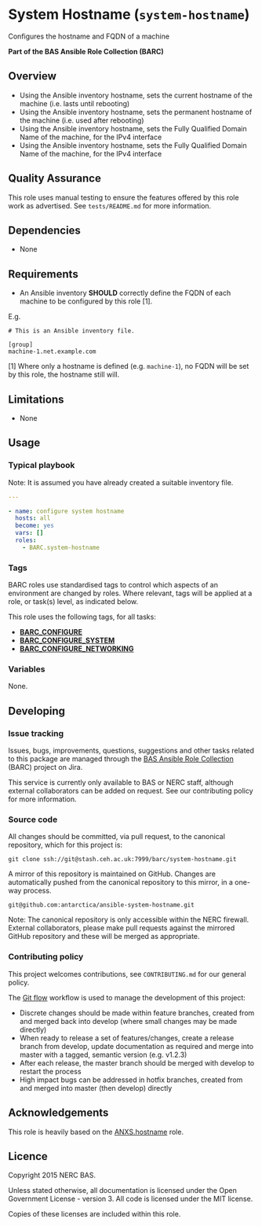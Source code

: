 # System Hostname (`system-hostname`)

Configures the hostname and FQDN of a machine

**Part of the BAS Ansible Role Collection (BARC)**

## Overview

* Using the Ansible inventory hostname, sets the current hostname of the machine (i.e. lasts until rebooting)
* Using the Ansible inventory hostname, sets the permanent hostname of the machine (i.e. used after rebooting)
* Using the Ansible inventory hostname, sets the Fully Qualified Domain Name of the machine, for the IPv4 interface
* Using the Ansible inventory hostname, sets the Fully Qualified Domain Name of the machine, for the IPv4 interface

## Quality Assurance

This role uses manual testing to ensure the features offered by this role work as advertised. 
See `tests/README.md` for more information.

## Dependencies

* None

## Requirements

* An Ansible inventory **SHOULD** correctly define the FQDN of each machine to be configured by this role [1].

E.g.

```
# This is an Ansible inventory file.

[group]
machine-1.net.example.com
```

[1] Where only a hostname is defined (e.g. `machine-1`), no FQDN will be set by this role, the hostname still will.

## Limitations

* None

## Usage

### Typical playbook

Note: It is assumed you have already created a suitable inventory file.

```yaml
---

- name: configure system hostname
  hosts: all
  become: yes
  vars: []
  roles:
    - BARC.system-hostname
```

### Tags

BARC roles use standardised tags to control which aspects of an environment are changed by roles. Where relevant, tags
will be applied at a role, or task(s) level, as indicated below.

This role uses the following tags, for all tasks:

* [**BARC_CONFIGURE**](https://antarctica.hackpad.com/BARC-Standardised-Tags-AviQxxiBa3y#:h=BARC_CONFIGURE)
* [**BARC_CONFIGURE_SYSTEM**](https://antarctica.hackpad.com/BARC-Standardised-Tags-AviQxxiBa3y#:h=BARC_CONFIGURE_SYSTEM)
* [**BARC_CONFIGURE_NETWORKING**](https://antarctica.hackpad.com/BARC-Standardised-Tags-AviQxxiBa3y#:h=BARC_CONFIGURE_NETWORK)

### Variables

None.

## Developing

### Issue tracking

Issues, bugs, improvements, questions, suggestions and other tasks related to this package are managed through the 
[BAS Ansible Role Collection](https://jira.ceh.ac.uk/projects/BARC) (BARC) project on Jira.

This service is currently only available to BAS or NERC staff, although external collaborators can be added on request.
See our contributing policy for more information.

### Source code

All changes should be committed, via pull request, to the canonical repository, which for this project is:

`git clone ssh://git@stash.ceh.ac.uk:7999/barc/system-hostname.git`

A mirror of this repository is maintained on GitHub. Changes are automatically pushed from the canonical repository to
this mirror, in a one-way process.

`git@github.com:antarctica/ansible-system-hostname.git`

Note: The canonical repository is only accessible within the NERC firewall. External collaborators, please make pull 
requests against the mirrored GitHub repository and these will be merged as appropriate.

### Contributing policy

This project welcomes contributions, see `CONTRIBUTING.md` for our general policy.

The [Git flow](https://www.atlassian.com/git/tutorials/comparing-workflows/gitflow-workflow/) 
workflow is used to manage the development of this project:

* Discrete changes should be made within feature branches, created from and merged back into develop 
(where small changes may be made directly)
* When ready to release a set of features/changes, create a release branch from develop, update documentation as 
required and merge into master with a tagged, semantic version (e.g. v1.2.3)
* After each release, the master branch should be merged with develop to restart the process
* High impact bugs can be addressed in hotfix branches, created from and merged into master (then develop) directly

## Acknowledgements

This role is heavily based on the [ANXS.hostname](https://github.com/ANXS/hostname) role.

## Licence

Copyright 2015 NERC BAS.

Unless stated otherwise, all documentation is licensed under the Open Government License - version 3. All code is
licensed under the MIT license.

Copies of these licenses are included within this role.
